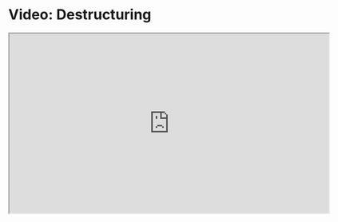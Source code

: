 # Video: Destructuring

<iframe src="https://scrimba.com/scrim/co3d6476e94559a99f425322e?pl=pzvM7hM" width="640" height="360" allowfullscreen="allowfullscreen" allow="autoplay; fullscreen; picture-in-picture"></iframe>
